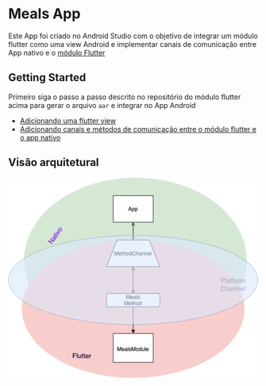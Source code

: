 # Meals App
Este App foi criado no Android Studio com o objetivo de integrar um módulo flutter como uma view Android e implementar
canais de comunicação entre App nativo e o [módulo Flutter](https://github.com/akmerejf/flutter-meals-module)

## Getting Started
Primeiro siga o passo a passo descrito no repositório do módulo flutter acima
para gerar o arquivo `aar` e integrar no App Android

* [Adicionando uma flutter view](https://flutter.dev/docs/development/add-to-app/android/add-flutter-screen)
* [Adicionando canais e métodos de comunicação entre o módulo flutter e o app nativo](https://flutter.dev/docs/development/platform-integration/platform-channels)

## Visão arquitetural

![arquitetura](https://github.com/akmerejf/flutter-meals-module/blob/master/form.png?raw=true)
